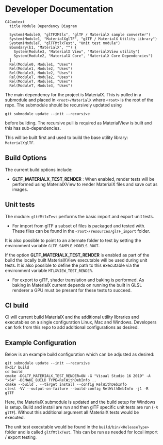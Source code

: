 # Developer Documentation

```mermaid
C4Context
  title Module Dependency Diagram
  
  System(Module0, "glTF2Mtlx", "glTF / MaterialX sample converter")
  System(Module1, "MaterialXglTF", "glTF / MaterialX Utility Library")
  System(ModuleT, "glTFMtlxTest", "Unit test module")
  Boundary(b1, "MaterialX", "") {
    System(Module3, "MaterialX View", "MaterialXView utility")
    System(Module2, "MaterialX Core", "MaterialX Core Dependencies")
  }
  Rel(Module0, Module1, "Uses")
  Rel(Module1, Module2, "Uses")
  Rel(Module3, Module2, "Uses")
  Rel(ModuleT, Module2, "Uses")
  Rel(ModuleT, Module1, "Uses")
  Rel(ModuleT, Module3, "Uses")
```

The main dependency for the project is MaterialX. This is pulled in a  submodule and placed in `<root>/MaterialX` where `<root>` is the root of the repo. The
submodule should be recursively updated using

```
git submodule update --init --recursive
```

before building. The recursive pull is required as MaterialView is built and this has sub-dependencies.

This will be built first and used to build the base utility library: `MaterialXglTF`.

## Build Options
The current build options include:

* **GLTF_MATERIALX_TEST_RENDER** : When enabled, render tests will be performed using MaterialXView to render MaterialX files and save out as images.

## Unit tests
The module: `gltfMtlxTest` performs the basic import and export unit tests. 

* For import from glTF a subset of files is packaged and tested with. 
These files can be found in the `<root>/resources/glTF_import` folder.

It is also possible to point to an alternate folder to test by setting the environment variable `GLTF_SAMPLE_MODELS_ROOT`. 

If the option **GLTF_MATERIALX_TEST_RENDER** is enabled as part of the build the locally built MaterialXView executable will be used during unit tests. It is also possible to define the path to this executable via the environment variable `MTLXVIEW_TEST_RENDER`.

* For export to glTF, shader translation and baking is performed. As baking in MaterialX current depends on running the built in GLSL renderer a GPU must be present for these tests to succeed.

## CI build
CI will current build MaterialX and the additional utility libraries and executables on a single configuration Linux, Mac and Windows. Developers can fork from this repo to add additional configurations as desired.

## Example Configuration
Below is an example build configuration which can be adjusted as desired:

```
git submodule update --init --recursive
mkdir build
cd build
cmake -DGLTF_MATERIALX_TEST_RENDER=ON -G "Visual Studio 16 2019" -A "x64" -DCMAKE_BUILD_TYPE=RelWithDebInfo ..
cmake --build . --target install --config RelWithDebInfo
ctest -VV --output-on-failure --build-config RelWithDebInfo -j1 -R glTF
```

Here, the MaterialX submodule is updated and the build setup for Windows is setup. Build and install are run and then glTF specific unit tests are run (`-R glTF`). Without this additional argument all MaterialX tests would be executed.

The unit test executable would be found in the `build/bin/<ReleaseType>` folder and is called `gltfMtlxTest`. This can be run as needed for local import / export testing.



